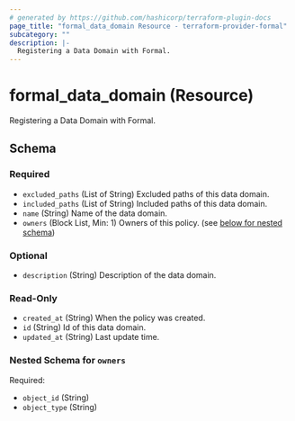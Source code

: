 ```yaml
---
# generated by https://github.com/hashicorp/terraform-plugin-docs
page_title: "formal_data_domain Resource - terraform-provider-formal"
subcategory: ""
description: |-
  Registering a Data Domain with Formal.
---
```


# formal_data_domain (Resource)

Registering a Data Domain with Formal.



<!-- schema generated by tfplugindocs -->
## Schema

### Required

- `excluded_paths` (List of String) Excluded paths of this data domain.
- `included_paths` (List of String) Included paths of this data domain.
- `name` (String) Name of the data domain.
- `owners` (Block List, Min: 1) Owners of this policy. (see [below for nested schema](#nestedblock--owners))

### Optional

- `description` (String) Description of the data domain.

### Read-Only

- `created_at` (String) When the policy was created.
- `id` (String) Id of this data domain.
- `updated_at` (String) Last update time.

<a id="nestedblock--owners"></a>
### Nested Schema for `owners`

Required:

- `object_id` (String)
- `object_type` (String)
